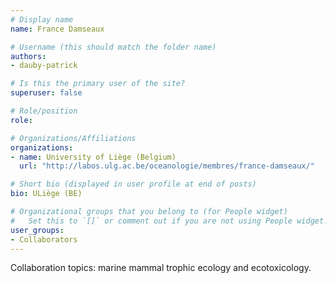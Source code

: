 ```yaml
---
# Display name
name: France Damseaux

# Username (this should match the folder name)
authors:
- dauby-patrick

# Is this the primary user of the site?
superuser: false

# Role/position
role: 

# Organizations/Affiliations
organizations:
- name: University of Liège (Belgium)
  url: "http://labos.ulg.ac.be/oceanologie/membres/france-damseaux/"

# Short bio (displayed in user profile at end of posts)
bio: ULiège (BE) 

# Organizational groups that you belong to (for People widget)
#   Set this to `[]` or comment out if you are not using People widget.
user_groups:
- Collaborators
---
```

Collaboration topics: marine mammal trophic ecology and ecotoxicology.
